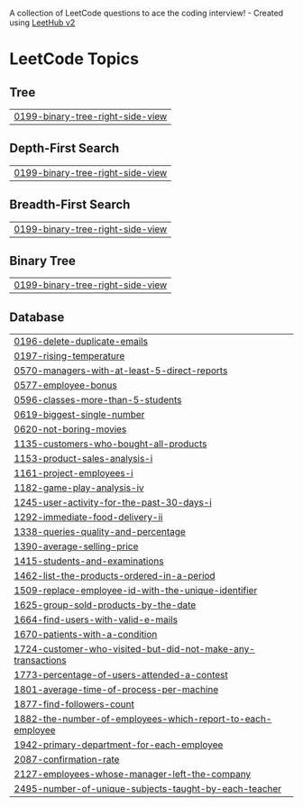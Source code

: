 A collection of LeetCode questions to ace the coding interview! - Created using [LeetHub v2](https://github.com/arunbhardwaj/LeetHub-2.0)
<!---LeetCode Topics Start-->
# LeetCode Topics
## Tree
|  |
| ------- |
| [0199-binary-tree-right-side-view](https://github.com/vagvevi/Leetcode-Solutions/tree/master/0199-binary-tree-right-side-view) |
## Depth-First Search
|  |
| ------- |
| [0199-binary-tree-right-side-view](https://github.com/vagvevi/Leetcode-Solutions/tree/master/0199-binary-tree-right-side-view) |
## Breadth-First Search
|  |
| ------- |
| [0199-binary-tree-right-side-view](https://github.com/vagvevi/Leetcode-Solutions/tree/master/0199-binary-tree-right-side-view) |
## Binary Tree
|  |
| ------- |
| [0199-binary-tree-right-side-view](https://github.com/vagvevi/Leetcode-Solutions/tree/master/0199-binary-tree-right-side-view) |
## Database
|  |
| ------- |
| [0196-delete-duplicate-emails](https://github.com/vagvevi/Leetcode-Solutions/tree/master/0196-delete-duplicate-emails) |
| [0197-rising-temperature](https://github.com/vagvevi/Leetcode-Solutions/tree/master/0197-rising-temperature) |
| [0570-managers-with-at-least-5-direct-reports](https://github.com/vagvevi/Leetcode-Solutions/tree/master/0570-managers-with-at-least-5-direct-reports) |
| [0577-employee-bonus](https://github.com/vagvevi/Leetcode-Solutions/tree/master/0577-employee-bonus) |
| [0596-classes-more-than-5-students](https://github.com/vagvevi/Leetcode-Solutions/tree/master/0596-classes-more-than-5-students) |
| [0619-biggest-single-number](https://github.com/vagvevi/Leetcode-Solutions/tree/master/0619-biggest-single-number) |
| [0620-not-boring-movies](https://github.com/vagvevi/Leetcode-Solutions/tree/master/0620-not-boring-movies) |
| [1135-customers-who-bought-all-products](https://github.com/vagvevi/Leetcode-Solutions/tree/master/1135-customers-who-bought-all-products) |
| [1153-product-sales-analysis-i](https://github.com/vagvevi/Leetcode-Solutions/tree/master/1153-product-sales-analysis-i) |
| [1161-project-employees-i](https://github.com/vagvevi/Leetcode-Solutions/tree/master/1161-project-employees-i) |
| [1182-game-play-analysis-iv](https://github.com/vagvevi/Leetcode-Solutions/tree/master/1182-game-play-analysis-iv) |
| [1245-user-activity-for-the-past-30-days-i](https://github.com/vagvevi/Leetcode-Solutions/tree/master/1245-user-activity-for-the-past-30-days-i) |
| [1292-immediate-food-delivery-ii](https://github.com/vagvevi/Leetcode-Solutions/tree/master/1292-immediate-food-delivery-ii) |
| [1338-queries-quality-and-percentage](https://github.com/vagvevi/Leetcode-Solutions/tree/master/1338-queries-quality-and-percentage) |
| [1390-average-selling-price](https://github.com/vagvevi/Leetcode-Solutions/tree/master/1390-average-selling-price) |
| [1415-students-and-examinations](https://github.com/vagvevi/Leetcode-Solutions/tree/master/1415-students-and-examinations) |
| [1462-list-the-products-ordered-in-a-period](https://github.com/vagvevi/Leetcode-Solutions/tree/master/1462-list-the-products-ordered-in-a-period) |
| [1509-replace-employee-id-with-the-unique-identifier](https://github.com/vagvevi/Leetcode-Solutions/tree/master/1509-replace-employee-id-with-the-unique-identifier) |
| [1625-group-sold-products-by-the-date](https://github.com/vagvevi/Leetcode-Solutions/tree/master/1625-group-sold-products-by-the-date) |
| [1664-find-users-with-valid-e-mails](https://github.com/vagvevi/Leetcode-Solutions/tree/master/1664-find-users-with-valid-e-mails) |
| [1670-patients-with-a-condition](https://github.com/vagvevi/Leetcode-Solutions/tree/master/1670-patients-with-a-condition) |
| [1724-customer-who-visited-but-did-not-make-any-transactions](https://github.com/vagvevi/Leetcode-Solutions/tree/master/1724-customer-who-visited-but-did-not-make-any-transactions) |
| [1773-percentage-of-users-attended-a-contest](https://github.com/vagvevi/Leetcode-Solutions/tree/master/1773-percentage-of-users-attended-a-contest) |
| [1801-average-time-of-process-per-machine](https://github.com/vagvevi/Leetcode-Solutions/tree/master/1801-average-time-of-process-per-machine) |
| [1877-find-followers-count](https://github.com/vagvevi/Leetcode-Solutions/tree/master/1877-find-followers-count) |
| [1882-the-number-of-employees-which-report-to-each-employee](https://github.com/vagvevi/Leetcode-Solutions/tree/master/1882-the-number-of-employees-which-report-to-each-employee) |
| [1942-primary-department-for-each-employee](https://github.com/vagvevi/Leetcode-Solutions/tree/master/1942-primary-department-for-each-employee) |
| [2087-confirmation-rate](https://github.com/vagvevi/Leetcode-Solutions/tree/master/2087-confirmation-rate) |
| [2127-employees-whose-manager-left-the-company](https://github.com/vagvevi/Leetcode-Solutions/tree/master/2127-employees-whose-manager-left-the-company) |
| [2495-number-of-unique-subjects-taught-by-each-teacher](https://github.com/vagvevi/Leetcode-Solutions/tree/master/2495-number-of-unique-subjects-taught-by-each-teacher) |
<!---LeetCode Topics End-->